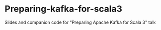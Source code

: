 # Preparing-kafka-for-scala3
Slides and companion code for "Preparing Apache Kafka for Scala 3" talk
